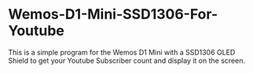 # Wemos-D1-Mini-SSD1306-For-Youtube
This is a simple program for the Wemos D1 Mini with a SSD1306 OLED Shield to get your Youtube Subscriber count and display it on the screen.
